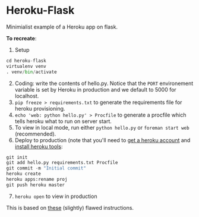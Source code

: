 Heroku-Flask
============

Minimialist example of a Heroku app on flask.

**To recreate**:

1. Setup
````python
cd heroku-flask
virtualenv venv
. venv/bin/activate
````
2. Coding: write the contents of hello.py.  Notice that the `PORT` environement variable is set by Heroku in production and we default to 5000 for localhost.
3. `pip freeze > requirements.txt` to generate the requirements file for heroku provisioning.
4. `echo 'web: python hello.py' > Procfile` to generate a procfile which tells heroku what to run on server start.
5. To view in local mode, run either `python hello.py` or `foreman start web` (recommended).
6. Deploy to production (note that you'll need to [get a heroku account](https://www.heroku.com/) and [install heroku tools](https://toolbelt.heroku.com/):
````python
git init
git add hello.py requirements.txt Procfile
git commit -m "Initial commit"
heroku create
heroku apps:rename proj
git push heroku master
````
7. `heroku open` to view in production

This is based on [these](http://virantha.com/2013/11/14/starting-a-simple-flask-app-with-heroku/) (slightly) flawed instructions.
